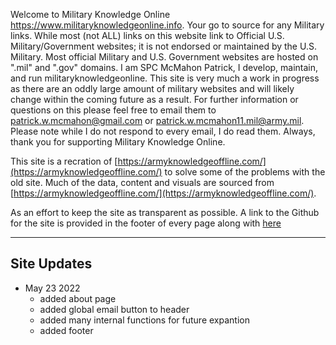 Welcome to Military Knowledge Online https://www.militaryknowledgeonline.info. Your go to source for any Military links. While most (not ALL) links on this website link to Official U.S. Military/Government websites; it is not endorsed or maintained by the U.S. Military. Most official Military and U.S. Government websites are hosted on ".mil" and ".gov" domains. I am SPC McMahon Patrick, I develop, maintain, and run militaryknowledgeonline. This site is very much a work in progress as there are an oddly large amount of military websites and will likely change within the coming future as a result. For further information or questions on this please feel free to email them to patrick.w.mcmahon@gmail.com or patrick.w.mcmahon11.mil@army.mil. Please note while I do not respond to every email, I do read them. Always, thank you for supporting Military Knowledge Online.

This site is a recration of [https://armyknowledgeoffline.com/](https://armyknowledgeoffline.com/) to solve some of the problems with the old site. Much of the data, content and visuals are sourced from [https://armyknowledgeoffline.com/](https://armyknowledgeoffline.com/). 

As an effort to keep the site as transparent as possible. A link to the Github for the site is provided in the footer of every page along with [here](https://github.com/Patrick-W-McMahon/military-knowledge-online/)

------------------------------------

## Site Updates

- May 23 2022
    - added about page 
    - added global email button to header
    - added many internal functions for future expantion
    - added footer